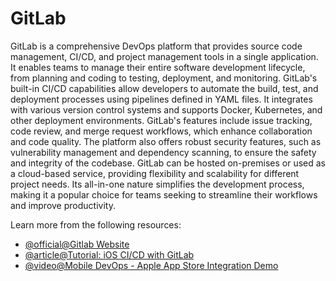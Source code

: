 # GitLab

GitLab is a comprehensive DevOps platform that provides source code management, CI/CD, and project management tools in a single application. It enables teams to manage their entire software development lifecycle, from planning and coding to testing, deployment, and monitoring. GitLab's built-in CI/CD capabilities allow developers to automate the build, test, and deployment processes using pipelines defined in YAML files. It integrates with various version control systems and supports Docker, Kubernetes, and other deployment environments. GitLab's features include issue tracking, code review, and merge request workflows, which enhance collaboration and code quality. The platform also offers robust security features, such as vulnerability management and dependency scanning, to ensure the safety and integrity of the codebase. GitLab can be hosted on-premises or used as a cloud-based service, providing flexibility and scalability for different project needs. Its all-in-one nature simplifies the development process, making it a popular choice for teams seeking to streamline their workflows and improve productivity.

Learn more from the following resources:

- [@official@Gitlab Website](https://about.gitlab.com/)
- [@article@Tutorial: iOS CI/CD with GitLab](https://about.gitlab.com/blog/2023/06/07/ios-cicd-with-gitlab/)
- [@video@Mobile DevOps - Apple App Store Integration Demo](https://www.youtube.com/watch?v=CwzAWVgJeK8)